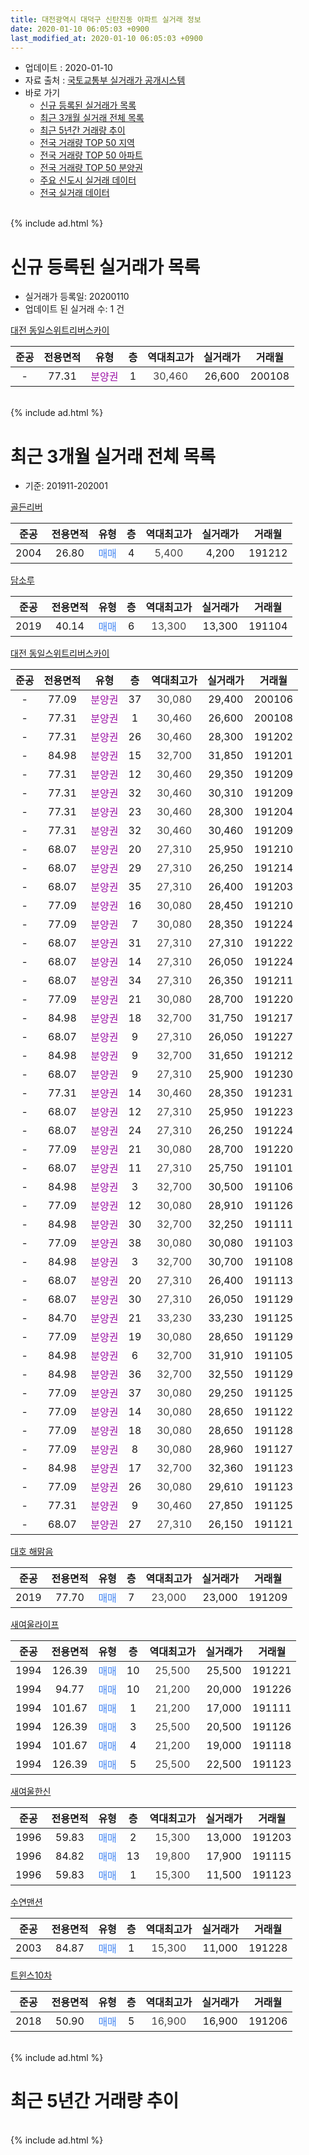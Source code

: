 ```yaml
---
title: 대전광역시 대덕구 신탄진동 아파트 실거래 정보
date: 2020-01-10 06:05:03 +0900
last_modified_at: 2020-01-10 06:05:03 +0900
---
```


* 업데이트 : 2020-01-10
* 자료 출처 : [국토교통부 실거래가 공개시스템](http://rt.molit.go.kr)
* 바로 가기
    * [신규 등록된 실거래가 목록](#신규-등록된-실거래가-목록)
    * [최근 3개월 실거래 전체 목록](#최근-3개월-실거래-전체-목록)
    * [최근 5년간 거래량 추이](#최근-5년간-거래량-추이)
    * [전국 거래량 TOP 50 지역](https://inasie.github.io/apt-trade-info/최근-3개월-전국에서-가장-거래가-많이-발생한-지역)
    * [전국 거래량 TOP 50 아파트](https://inasie.github.io/apt-trade-info/최근-3개월-전국에서-가장-거래가-많이-발생한-아파트)
    * [전국 거래량 TOP 50 분양권](https://inasie.github.io/apt-trade-info/최근-3개월-전국에서-가장-거래가-많이-발생한-분양권)
    * [주요 신도시 실거래 데이터](https://inasie.github.io/apt-trade-info/주요-신도시)
    * [전국 실거래 데이터](https://inasie.github.io/apt-trade-info/전국)
<br>
{% include ad.html %}
<br>

# 신규 등록된 실거래가 목록
* 실거래가 등록일: 20200110
* 업데이트 된 실거래 수: 1 건


[대전 동일스위트리버스카이](https://search.naver.com/search.naver?query=%EB%8C%80%EC%A0%84%EA%B4%91%EC%97%AD%EC%8B%9C+%EB%8C%80%EB%8D%95%EA%B5%AC+%EC%8B%A0%ED%83%84%EC%A7%84%EB%8F%99+%EB%8C%80%EC%A0%84+%EB%8F%99%EC%9D%BC%EC%8A%A4%EC%9C%84%ED%8A%B8%EB%A6%AC%EB%B2%84%EC%8A%A4%EC%B9%B4%EC%9D%B4)

|준공|전용면적|유형|층|역대최고가|실거래가|거래월|
|:---:|:---:|:---:|:---:|:---:|:---:|:---:|
|-|77.31|<span style="color:#9C11A5">분양권</span>|1|<span style="color:#444444">30,460</span>|26,600|200108|


<br>
{% include ad.html %}
<br>

# 최근 3개월 실거래 전체 목록
* 기준: 201911-202001


[골든리버](https://search.naver.com/search.naver?query=%EB%8C%80%EC%A0%84%EA%B4%91%EC%97%AD%EC%8B%9C+%EB%8C%80%EB%8D%95%EA%B5%AC+%EC%8B%A0%ED%83%84%EC%A7%84%EB%8F%99+%EA%B3%A8%EB%93%A0%EB%A6%AC%EB%B2%84)

|준공|전용면적|유형|층|역대최고가|실거래가|거래월|
|:---:|:---:|:---:|:---:|:---:|:---:|:---:|
|2004|26.80|<span style="color:#4285f3">매매</span>|4|<span style="color:#444444">5,400</span>|4,200|191212|

[담소루](https://search.naver.com/search.naver?query=%EB%8C%80%EC%A0%84%EA%B4%91%EC%97%AD%EC%8B%9C+%EB%8C%80%EB%8D%95%EA%B5%AC+%EC%8B%A0%ED%83%84%EC%A7%84%EB%8F%99+%EB%8B%B4%EC%86%8C%EB%A3%A8)

|준공|전용면적|유형|층|역대최고가|실거래가|거래월|
|:---:|:---:|:---:|:---:|:---:|:---:|:---:|
|2019|40.14|<span style="color:#4285f3">매매</span>|6|<span style="color:#444444">13,300</span>|13,300|191104|

[대전 동일스위트리버스카이](https://search.naver.com/search.naver?query=%EB%8C%80%EC%A0%84%EA%B4%91%EC%97%AD%EC%8B%9C+%EB%8C%80%EB%8D%95%EA%B5%AC+%EC%8B%A0%ED%83%84%EC%A7%84%EB%8F%99+%EB%8C%80%EC%A0%84+%EB%8F%99%EC%9D%BC%EC%8A%A4%EC%9C%84%ED%8A%B8%EB%A6%AC%EB%B2%84%EC%8A%A4%EC%B9%B4%EC%9D%B4)

|준공|전용면적|유형|층|역대최고가|실거래가|거래월|
|:---:|:---:|:---:|:---:|:---:|:---:|:---:|
|-|77.09|<span style="color:#9C11A5">분양권</span>|37|<span style="color:#444444">30,080</span>|29,400|200106|
|-|77.31|<span style="color:#9C11A5">분양권</span>|1|<span style="color:#444444">30,460</span>|26,600|200108|
|-|77.31|<span style="color:#9C11A5">분양권</span>|26|<span style="color:#444444">30,460</span>|28,300|191202|
|-|84.98|<span style="color:#9C11A5">분양권</span>|15|<span style="color:#444444">32,700</span>|31,850|191201|
|-|77.31|<span style="color:#9C11A5">분양권</span>|12|<span style="color:#444444">30,460</span>|29,350|191209|
|-|77.31|<span style="color:#9C11A5">분양권</span>|32|<span style="color:#444444">30,460</span>|30,310|191209|
|-|77.31|<span style="color:#9C11A5">분양권</span>|23|<span style="color:#444444">30,460</span>|28,300|191204|
|-|77.31|<span style="color:#9C11A5">분양권</span>|32|<span style="color:#444444">30,460</span>|30,460|191209|
|-|68.07|<span style="color:#9C11A5">분양권</span>|20|<span style="color:#444444">27,310</span>|25,950|191210|
|-|68.07|<span style="color:#9C11A5">분양권</span>|29|<span style="color:#444444">27,310</span>|26,250|191214|
|-|68.07|<span style="color:#9C11A5">분양권</span>|35|<span style="color:#444444">27,310</span>|26,400|191203|
|-|77.09|<span style="color:#9C11A5">분양권</span>|16|<span style="color:#444444">30,080</span>|28,450|191210|
|-|77.09|<span style="color:#9C11A5">분양권</span>|7|<span style="color:#444444">30,080</span>|28,350|191224|
|-|68.07|<span style="color:#9C11A5">분양권</span>|31|<span style="color:#444444">27,310</span>|27,310|191222|
|-|68.07|<span style="color:#9C11A5">분양권</span>|14|<span style="color:#444444">27,310</span>|26,050|191224|
|-|68.07|<span style="color:#9C11A5">분양권</span>|34|<span style="color:#444444">27,310</span>|26,350|191211|
|-|77.09|<span style="color:#9C11A5">분양권</span>|21|<span style="color:#444444">30,080</span>|28,700|191220|
|-|84.98|<span style="color:#9C11A5">분양권</span>|18|<span style="color:#444444">32,700</span>|31,750|191217|
|-|68.07|<span style="color:#9C11A5">분양권</span>|9|<span style="color:#444444">27,310</span>|26,050|191227|
|-|84.98|<span style="color:#9C11A5">분양권</span>|9|<span style="color:#444444">32,700</span>|31,650|191212|
|-|68.07|<span style="color:#9C11A5">분양권</span>|9|<span style="color:#444444">27,310</span>|25,900|191230|
|-|77.31|<span style="color:#9C11A5">분양권</span>|14|<span style="color:#444444">30,460</span>|28,350|191231|
|-|68.07|<span style="color:#9C11A5">분양권</span>|12|<span style="color:#444444">27,310</span>|25,950|191223|
|-|68.07|<span style="color:#9C11A5">분양권</span>|24|<span style="color:#444444">27,310</span>|26,250|191224|
|-|77.09|<span style="color:#9C11A5">분양권</span>|21|<span style="color:#444444">30,080</span>|28,700|191220|
|-|68.07|<span style="color:#9C11A5">분양권</span>|11|<span style="color:#444444">27,310</span>|25,750|191101|
|-|84.98|<span style="color:#9C11A5">분양권</span>|3|<span style="color:#444444">32,700</span>|30,500|191106|
|-|77.09|<span style="color:#9C11A5">분양권</span>|12|<span style="color:#444444">30,080</span>|28,910|191126|
|-|84.98|<span style="color:#9C11A5">분양권</span>|30|<span style="color:#444444">32,700</span>|32,250|191111|
|-|77.09|<span style="color:#9C11A5">분양권</span>|38|<span style="color:#444444">30,080</span>|30,080|191103|
|-|84.98|<span style="color:#9C11A5">분양권</span>|3|<span style="color:#444444">32,700</span>|30,700|191108|
|-|68.07|<span style="color:#9C11A5">분양권</span>|20|<span style="color:#444444">27,310</span>|26,400|191113|
|-|68.07|<span style="color:#9C11A5">분양권</span>|30|<span style="color:#444444">27,310</span>|26,050|191129|
|-|84.70|<span style="color:#9C11A5">분양권</span>|21|<span style="color:#444444">33,230</span>|33,230|191125|
|-|77.09|<span style="color:#9C11A5">분양권</span>|19|<span style="color:#444444">30,080</span>|28,650|191129|
|-|84.98|<span style="color:#9C11A5">분양권</span>|6|<span style="color:#444444">32,700</span>|31,910|191105|
|-|84.98|<span style="color:#9C11A5">분양권</span>|36|<span style="color:#444444">32,700</span>|32,550|191129|
|-|77.09|<span style="color:#9C11A5">분양권</span>|37|<span style="color:#444444">30,080</span>|29,250|191125|
|-|77.09|<span style="color:#9C11A5">분양권</span>|14|<span style="color:#444444">30,080</span>|28,650|191122|
|-|77.09|<span style="color:#9C11A5">분양권</span>|18|<span style="color:#444444">30,080</span>|28,650|191128|
|-|77.09|<span style="color:#9C11A5">분양권</span>|8|<span style="color:#444444">30,080</span>|28,960|191127|
|-|84.98|<span style="color:#9C11A5">분양권</span>|17|<span style="color:#444444">32,700</span>|32,360|191123|
|-|77.09|<span style="color:#9C11A5">분양권</span>|26|<span style="color:#444444">30,080</span>|29,610|191123|
|-|77.31|<span style="color:#9C11A5">분양권</span>|9|<span style="color:#444444">30,460</span>|27,850|191125|
|-|68.07|<span style="color:#9C11A5">분양권</span>|27|<span style="color:#444444">27,310</span>|26,150|191121|


<script async src="//pagead2.googlesyndication.com/pagead/js/adsbygoogle.js"></script>
<!-- 기본 -->
<ins class="adsbygoogle"
     style="display:block"
     data-ad-client="ca-pub-2446590836940007"
     data-ad-slot="1659523306"
     data-ad-format="auto"
     data-full-width-responsive="true"></ins>
<script>
(adsbygoogle = window.adsbygoogle || []).push({});
</script>


[대호 해맑음](https://search.naver.com/search.naver?query=%EB%8C%80%EC%A0%84%EA%B4%91%EC%97%AD%EC%8B%9C+%EB%8C%80%EB%8D%95%EA%B5%AC+%EC%8B%A0%ED%83%84%EC%A7%84%EB%8F%99+%EB%8C%80%ED%98%B8+%ED%95%B4%EB%A7%91%EC%9D%8C)

|준공|전용면적|유형|층|역대최고가|실거래가|거래월|
|:---:|:---:|:---:|:---:|:---:|:---:|:---:|
|2019|77.70|<span style="color:#4285f3">매매</span>|7|<span style="color:#444444">23,000</span>|23,000|191209|

[새여울라이프](https://search.naver.com/search.naver?query=%EB%8C%80%EC%A0%84%EA%B4%91%EC%97%AD%EC%8B%9C+%EB%8C%80%EB%8D%95%EA%B5%AC+%EC%8B%A0%ED%83%84%EC%A7%84%EB%8F%99+%EC%83%88%EC%97%AC%EC%9A%B8%EB%9D%BC%EC%9D%B4%ED%94%84)

|준공|전용면적|유형|층|역대최고가|실거래가|거래월|
|:---:|:---:|:---:|:---:|:---:|:---:|:---:|
|1994|126.39|<span style="color:#4285f3">매매</span>|10|<span style="color:#444444">25,500</span>|25,500|191221|
|1994|94.77|<span style="color:#4285f3">매매</span>|10|<span style="color:#444444">21,200</span>|20,000|191226|
|1994|101.67|<span style="color:#4285f3">매매</span>|1|<span style="color:#444444">21,200</span>|17,000|191111|
|1994|126.39|<span style="color:#4285f3">매매</span>|3|<span style="color:#444444">25,500</span>|20,500|191126|
|1994|101.67|<span style="color:#4285f3">매매</span>|4|<span style="color:#444444">21,200</span>|19,000|191118|
|1994|126.39|<span style="color:#4285f3">매매</span>|5|<span style="color:#444444">25,500</span>|22,500|191123|

[새여울한신](https://search.naver.com/search.naver?query=%EB%8C%80%EC%A0%84%EA%B4%91%EC%97%AD%EC%8B%9C+%EB%8C%80%EB%8D%95%EA%B5%AC+%EC%8B%A0%ED%83%84%EC%A7%84%EB%8F%99+%EC%83%88%EC%97%AC%EC%9A%B8%ED%95%9C%EC%8B%A0)

|준공|전용면적|유형|층|역대최고가|실거래가|거래월|
|:---:|:---:|:---:|:---:|:---:|:---:|:---:|
|1996|59.83|<span style="color:#4285f3">매매</span>|2|<span style="color:#444444">15,300</span>|13,000|191203|
|1996|84.82|<span style="color:#4285f3">매매</span>|13|<span style="color:#444444">19,800</span>|17,900|191115|
|1996|59.83|<span style="color:#4285f3">매매</span>|1|<span style="color:#444444">15,300</span>|11,500|191123|

[수연맨션](https://search.naver.com/search.naver?query=%EB%8C%80%EC%A0%84%EA%B4%91%EC%97%AD%EC%8B%9C+%EB%8C%80%EB%8D%95%EA%B5%AC+%EC%8B%A0%ED%83%84%EC%A7%84%EB%8F%99+%EC%88%98%EC%97%B0%EB%A7%A8%EC%85%98)

|준공|전용면적|유형|층|역대최고가|실거래가|거래월|
|:---:|:---:|:---:|:---:|:---:|:---:|:---:|
|2003|84.87|<span style="color:#4285f3">매매</span>|1|<span style="color:#444444">15,300</span>|11,000|191228|

[트윈스10차](https://search.naver.com/search.naver?query=%EB%8C%80%EC%A0%84%EA%B4%91%EC%97%AD%EC%8B%9C+%EB%8C%80%EB%8D%95%EA%B5%AC+%EC%8B%A0%ED%83%84%EC%A7%84%EB%8F%99+%ED%8A%B8%EC%9C%88%EC%8A%A410%EC%B0%A8)

|준공|전용면적|유형|층|역대최고가|실거래가|거래월|
|:---:|:---:|:---:|:---:|:---:|:---:|:---:|
|2018|50.90|<span style="color:#4285f3">매매</span>|5|<span style="color:#444444">16,900</span>|16,900|191206|


<br>
{% include ad.html %}
<br>

# 최근 5년간 거래량 추이


<div style="width:100%;">
    <canvas id="deal_progress" height="200"></canvas>
</div>

<script>
new Chart(document.getElementById("deal_progress"), {
    type: 'line',
    data: {
        labels: ['201501','201502','201503','201504','201505','201506','201507','201508','201509','201510','201511','201512','201601','201602','201603','201604','201605','201606','201607','201608','201609','201610','201611','201612','201701','201702','201703','201704','201705','201706','201707','201708','201709','201710','201711','201712','201801','201802','201803','201804','201805','201806','201807','201808','201809','201810','201811','201812','201901','201902','201903','201904','201905','201906','201907','201908','201909','201910','201911','201912','202001'],
        datasets: [{
            label: '매매',
            pointRadius: 1,
            data: [8, 10, 10, 5, 5, 3, 8, 8, 8, 5, 7, 6, 4, 4, 6, 5, 3, 5, 6, 5, 8, 11, 9, 4, 4, 5, 7, 5, 6, 6, 5, 6, 5, 6, 3, 3, 3, 7, 7, 10, 3, 3, 9, 16, 10, 4, 7, 1, 2, 9, 5, 3, 223, 41, 49, 112, 72, 43, 27, 30, 2],
            borderColor: "rgba(255, 201, 14, 1)",
            backgroundColor: "rgba(255, 201, 14, 0.5)",
            fill: false,
            lineTension: 0
        },{
            label: '전월세',
            pointRadius: 1,
            data: [3, 0, 5, 5, 1, 5, 3, 2, 2, 2, 3, 2, 4, 2, 6, 6, 3, 2, 1, 4, 5, 2, 1, 2, 1, 4, 3, 1, 4, 2, 3, 1, 2, 5, 4, 1, 6, 2, 1, 1, 3, 2, 2, 1, 3, 3, 1, 1, 3, 2, 1, 3, 0, 3, 2, 1, 0, 4, 0, 0, 0],
            borderColor: "rgba(0, 141, 185, 1)",
            backgroundColor: "rgba(0, 141, 185, 0.5)",
            fill: false,
            lineTension: 0
        }
        ]
    },
    options: {
        responsive: true,
        title: {
            display: false
        },
        tooltips: {
            mode: 'index',
            intersect: false
        },
        hover: {
            mode: 'nearest',
            intersect: true
        },
        scales: {
            xAxes: [{
                display: true,
                scaleLabel: {
                    display: true,
                    labelString: '년/월'
                }
            }],
            yAxes: [{
                display: true,
                ticks: {
                    suggestedMin: 0,
                },
                scaleLabel: {
                    display: true,
                    labelString: '실거래 수'
                }
            }]
        }
    }
});

</script>


<br>
{% include ad.html %}
<br>

